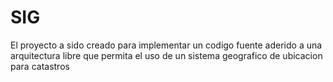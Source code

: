 # SIG
El proyecto a sido creado para implementar un codigo fuente aderido a una arquitectura libre que permita el uso de un sistema geografico de ubicacion para catastros
